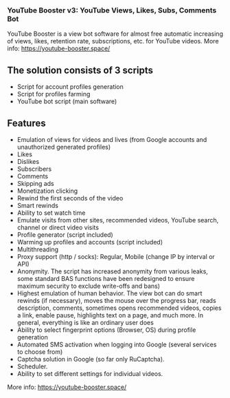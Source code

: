 ### YouTube Booster v3: YouTube Views, Likes, Subs, Comments Bot
YouTube Booster is a view bot software for almost free automatic increasing of views, likes, retention rate, subscriptions, etc. for YouTube videos. More info: https://youtube-booster.space/

## The solution consists of 3 scripts
 - Script for account profiles generation
 - Script for profiles farming
 - YouTube bot script (main software)
## Features
 - Emulation of views for videos and lives (from Google accounts and unauthorized generated profiles)
 - Likes
 - Dislikes
 - Subscribers
 - Comments
 - Skipping ads
 - Monetization clicking
 - Rewind the first seconds of the video
 - Smart rewinds
 - Ability to set watch time
 - Emulate visits from other sites, recommended videos, YouTube search, channel or direct video visits
 - Profile generator (script included)
 - Warming up profiles and accounts (script included)
 - Multithreading
 - Proxy support (http / socks): Regular, Mobile (change IP by interval or API)
 - Anonymity. The script has increased anonymity from various leaks, some standard BAS functions have been redesigned to ensure maximum security to exclude write-offs and bans)
 - Highest emulation of human behavior. The view bot can do smart rewinds (if necessary), moves the mouse over the progress bar, reads description, comments, sometimes opens recommended videos, copies a link, enable pause, highlights text on a page, and much more. In general, everything is like an ordinary user does
 - Ability to select fingerprint options (Browser, OS) during profile generation
 - Automated SMS activation when logging into Google (several services to choose from)
 - Captcha solution in Google (so far only RuCaptcha).
 - Scheduler.
 - Ability to set different settings for individual videos.

More info: https://youtube-booster.space/
